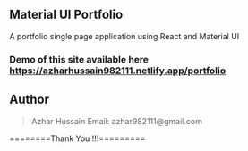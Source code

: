 ## Material UI Portfolio

A portfolio single page application using React and Material UI

### Demo of this site available here https://azharhussain982111.netlify.app/portfolio



## Author

<blockquote>
Azhar Hussain
Email: azhar982111@gmail.com
</blockquote>

========Thank You !!!=========
